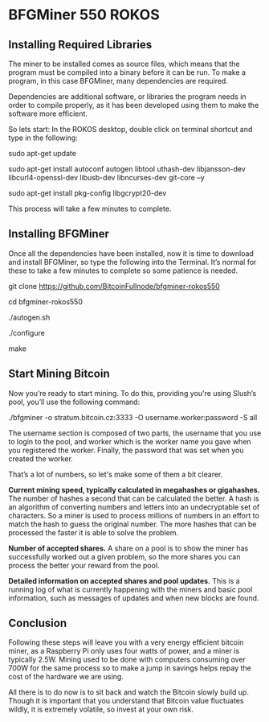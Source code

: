 # BFGMiner 550 ROKOS

## Installing Required Libraries

The miner to be installed comes as source files, which means that the program must be compiled into a binary before it can be run. To make a program, in this case BFGMiner, many dependencies are required.

Dependencies are additional software, or libraries the program needs in order to compile properly, as it has been developed using them to make the software more efficient. 

So lets start: In the ROKOS desktop, double click on terminal shortcut and type in the following:

sudo apt-get update

sudo apt-get install autoconf autogen libtool uthash-dev libjansson-dev libcurl4-openssl-dev libusb-dev libncurses-dev git-core –y

sudo apt-get install pkg-config libgcrypt20-dev

This process will take a few minutes to complete.

## Installing BFGMiner

Once all the dependencies have been installed, now it is time to download and install BFGMiner, so type the following into the Terminal. It’s normal for these to take a few minutes to complete so some patience is needed.

git clone https://github.com/BitcoinFullnode/bfgminer-rokos550

cd bfgminer-rokos550

./autogen.sh

./configure

make

## Start Mining Bitcoin

Now you’re ready to start mining. To do this, providing you're using Slush’s pool, you’ll use the following command:

./bfgminer -o stratum.bitcoin.cz:3333 -O username.worker:password -S all

The username section is composed of two parts, the username that you use to login to the pool, and worker which is the worker name you gave when you registered the worker. Finally, the password that was set when you created the worker.

That’s a lot of numbers, so let's make some of them a bit clearer.

**Current mining speed, typically calculated in megahashes or gigahashes.** 
The number of hashes a second that can be calculated the better. A hash is an algorithm of converting numbers and letters into an undecryptable set of characters. So a miner is used to process millions of numbers in an effort to match the hash to guess the original number. The more hashes that can be processed the faster it is able to solve the problem.

**Number of accepted shares.** 
A share on a pool is to show the miner has successfully worked out a given problem, so the more shares you can process the better your reward from the pool.

**Detailed information on accepted shares and pool updates.** 
This is a running log of what is currently happening with the miners and basic pool information, such as messages of updates and when new blocks are found.


## Conclusion

Following these steps will leave you with a very energy efficient bitcoin miner, as a Raspberry Pi only uses four watts of power, and a miner is typically 2.5W. Mining used to be done with computers consuming over 700W for the same process so to make a jump in savings helps repay the cost of the hardware we are using.

All there is to do now is to sit back and watch the Bitcoin slowly build up. Though it is important that you understand that Bitcoin value fluctuates wildly, it is extremely volatile, so invest at your own risk. 
